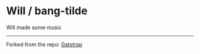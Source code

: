 # Will / bang-tilde

Will made some music

---

Forked from the repo:
[Gatstrap](https://github.com/jaxx2104/gatsby-starter-bootstrap)
